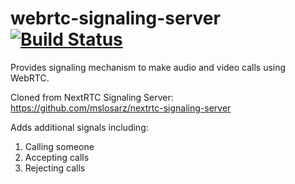 # webrtc-signaling-server [![Build Status](https://travis-ci.org/soriole/webrtc-signaling-server.svg?branch=master)](https://travis-ci.org/soriole/webrtc-signaling-server)
Provides signaling mechanism to make audio and video calls using WebRTC.

Cloned from NextRTC Signaling Server: https://github.com/mslosarz/nextrtc-signaling-server

Adds additional signals including:
1. Calling someone
2. Accepting calls
3. Rejecting calls
